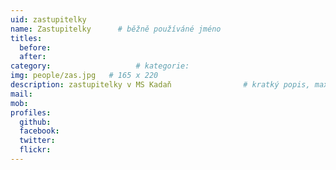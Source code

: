 ```yaml
---
uid: zastupitelky
name: Zastupitelky   	# běžně používáné jméno
titles:
  before: 
  after:
category:                 	# kategorie:
img: people/zas.jpg   # 165 x 220
description: zastupitelky v MS Kadaň            	# kratký popis, max 160 znaků
mail: 
mob:	
profiles:
  github:
  facebook: 
  twitter: 
  flickr:
---
```





